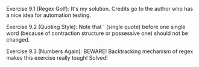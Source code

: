 Exercise 9.1 (Regex Golf): It's my solution. Credits go to the author who has a
nice idea for automation testing.

Exercise 9.2 (Quoting Style): Note that ' (single quote) before one single word
(because of contraction structure or possessive one) should not be changed.

Exercise 9.3 (Numbers Again): BEWARE! Backtracking mechanism of regex makes
this exercise really tough! Solved!
